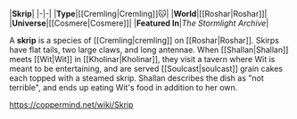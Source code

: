 |**Skrip**|
|-|-|
|**Type**|[[Cremling\|Cremling]]🐱︎|
|**World**|[[Roshar\|Roshar]]|
|**Universe**|[[Cosmere\|Cosmere]]|
|**Featured In**|*The Stormlight Archive*|

A **skrip** is a species of [[Cremling\|cremling]] on [[Roshar\|Roshar]].
Skirps have flat tails, two large claws, and long antennae.
When [[Shallan\|Shallan]] meets [[Wit\|Wit]] in [[Kholinar\|Kholinar]], they visit a tavern where Wit is meant to be entertaining, and are served [[Soulcast\|soulcast]] grain cakes each topped with a steamed skrip. Shallan describes the dish as "not terrible", and ends up eating Wit's food in addition to her own.



https://coppermind.net/wiki/Skrip